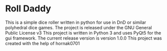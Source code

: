 # Roll Daddy

This is a simple dice roller written in python for use in DnD or similar polyhedral dice games.
The project is released under the GNU General Public License v3
This project is written in Python 3 and uses PyQt5 for the gui framework.
The current release version is version 1.0.0
This project was created with the help of hornak0701
